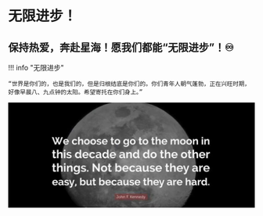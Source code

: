 # 无限进步！

## 保持热爱，奔赴星海！愿我们都能“无限进步”！♾️

!!! info "无限进步"

    “世界是你们的，也是我们的，但是归根结底是你们的。你们青年人朝气蓬勃，正在兴旺时期，好像早晨八、九点钟的太阳。希望寄托在你们身上。”

![background](images\background.jpg)
